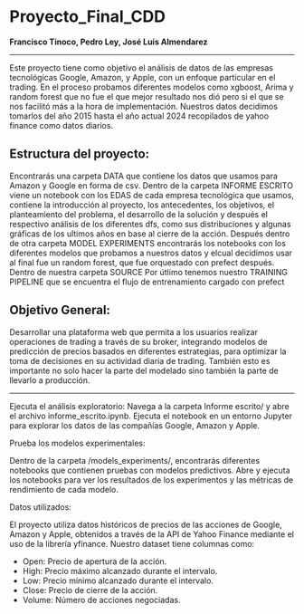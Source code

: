 # Proyecto_Final_CDD
**Francisco Tinoco, Pedro Ley, José Luis Almendarez**
***

Este proyecto tiene como objetivo el análisis de datos de las empresas tecnológicas Google, Amazon, y Apple, con un enfoque particular en el trading.
En el proceso probamos diferentes modelos como xgboost, Arima y random forest que no fue el que mejor resultado nos dió pero si el que se nos facilitó más a la hora de implementación.
Nuestros datos decidimos tomarlos del año 2015 hasta el año actual 2024 recopilados de yahoo finance como datos diarios.

## Estructura del proyecto:
Encontrarás una carpeta DATA que contiene los datos que usamos para Amazon y Google en forma de csv.
Dentro de la carpeta INFORME ESCRITO viene un notebook con los EDAS de cada empresa tecnológica que usamos, contiene la introducción al proyecto, los antecedentes, los objetivos, el planteamiento del problema, el desarrollo de la solución y después el respectivo análisis de los diferentes dfs, como sus distribuciones y  algunas gráficas de los ultimos años en base al cierre de la acción.
Después dentro de otra carpeta MODEL EXPERIMENTS encontrarás los notebooks con los diferentes modelos que probamos a nuestros datos y elcual decidimos usar al final fue un random forest, que fue orquestado con prefect después.
Dentro de nuestra carpeta SOURCE 
Por útlimo tenemos nuestro TRAINING PIPELINE que se encuentra el flujo de entrenamiento cargado con prefect 


## Objetivo General:

Desarrollar una plataforma web que permita a los usuarios realizar operaciones de trading a través de su broker, integrando modelos de predicción de precios basados en diferentes estrategias, para optimizar la toma de decisiones en su actividad diaria de trading. También esto es importante no solo hacer la parte del modelado sino también la parte de llevarlo a producción.

***
Ejecuta el análisis exploratorio:
Navega a la carpeta Informe escrito/ y abre el archivo informe_escrito.ipynb.
Ejecuta el notebook en un entorno Jupyter para explorar los datos de las compañías Google, Amazon y Apple.


Prueba los modelos experimentales:

Dentro de la carpeta /models_experiments/, encontrarás diferentes notebooks que contienen pruebas con modelos predictivos.
Abre y ejecuta los notebooks para ver los resultados de los experimentos y las métricas de rendimiento de cada modelo.


Datos utilizados:

El proyecto utiliza datos históricos de precios de las acciones de Google, Amazon y Apple, obtenidos a través de la API de Yahoo Finance mediante el uso de la librería yfinance.
Nuestro dataset tiene columnas como:

- Open: Precio de apertura de la acción.
- High: Precio máximo alcanzado durante el intervalo.
- Low: Precio mínimo alcanzado durante el intervalo.
- Close: Precio de cierre de la acción.
- Volume: Número de acciones negociadas.
 